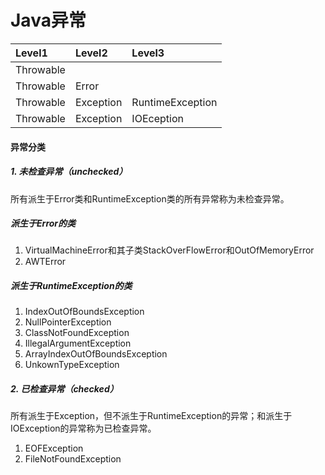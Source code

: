 # Java异常
Level1|Level2|Level3
:--|:--|:--
Throwable|
Throwable|Error
Throwable|Exception|RuntimeException
Throwable|Exception|IOEception

#### 异常分类
##### 1. 未检查异常（unchecked）
所有派生于Error类和RuntimeException类的所有异常称为未检查异常。
##### 派生于Error的类  
1. VirtualMachineError和其子类StackOverFlowError和OutOfMemoryError
2. AWTError
##### 派生于RuntimeException的类  
1. IndexOutOfBoundsException  
2. NullPointerException  
3. ClassNotFoundException  
4. IllegalArgumentException  
5. ArrayIndexOutOfBoundsException  
6. UnkownTypeException

##### 2. 已检查异常（checked）
所有派生于Exception，但不派生于RuntimeException的异常；和派生于IOException的异常称为已检查异常。  
1. EOFException  
2. FileNotFoundException  
